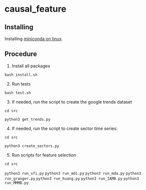 # causal_feature

## Installing

Installing [miniconda on linux](https://dev.to/waylonwalker/installing-miniconda-on-linux-from-the-command-line-4ad7).

## Procedure

1) Install all packages

`bash install.sh`


2) Run tests

`bash test.sh`


3) If needed, run the script to create the google trends dataset

`cd src`

`python3 get_trends.py`


4) If needed, run the script to create sector time series:

`cd src`

`python3 create_sectors.py`


5) Run scripts for feature selection

`cd src`

`python3 run_sfi.py`
`python3 run_mdi.py`
`python3 run_mda.py`
`python3 run_granger.py`
`python3 run_huang.py`
`python3 run_IAMB.py`
`python3 run_MMMB.py`
